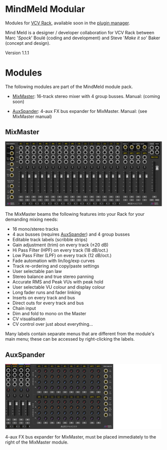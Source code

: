 # MindMeld Modular

Modules for [VCV Rack](https://vcvrack.com), available soon in the [plugin manager](https://vcvrack.com/plugins.html). 

Mind Meld is a designer / developer collaboration for VCV Rack between Marc '_Spock_' Boulé (coding and development) and Steve '_Make it so_' Baker (concept and design). 

Version 1.1.1


# Modules <a id="modules"></a>

The following modules are part of the MindMeld module pack.

* [MixMaster](#mixmaster): 16-track stereo mixer with 4 group busses. Manual: (coming soon)

* [AuxSpander](#auxspander): 4-aux FX bus expander for MixMaster. Manual: (see MixMaster manual)


## MixMaster <a id="mixmaster"></a>

![IM](res/img/MixMaster.jpg)

The MixMaster beams the following features into your Rack for your demanding mixing needs:

* 16 mono/stereo tracks
* 4 aux busses (requires [AuxSpander](#auxspander)) and 4 group busses
* Editable track labels (scribble strips)
* Gain adjustment (trim) on every track (±20 dB)
* Hi Pass Filter (HPF) on every track (18 dB/oct.)
* Low Pass Filter (LPF) on every track (12 dB/oct.)
* Fade automation with lin/log/exp curves
* Track re-ordering and copy/paste settings
* User selectable pan law
* Stereo balance and true stereo panning
* Accurate RMS and Peak VUs with peak hold
* User selectable VU colour and display colour
* Long fader runs and fader linking
* Inserts on every track and bus
* Direct outs for every track and bus
* Chain input
* Dim and fold to mono on the Master
* CV visualisation
* CV control over just about everything...

Many labels contain separate menus that are different from the module's main menu; these can be accessed by right-clicking the labels.


## AuxSpander <a id="auxspander"></a>

![IM](res/img/Auxspander.jpg)

4-aux FX bus expander for MixMaster, must be placed immediately to the right of the MixMaster module.

